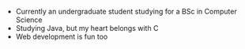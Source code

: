 - Currently an undergraduate student studying for a BSc in Computer Science
- Studying Java, but my heart belongs with C
- Web development is fun too

<!---
JosephStraw/JosephStraw is a ✨ special ✨ repository because its `README.md` (this file) appears on your GitHub profile.
You can click the Preview link to take a look at your changes.
--->

